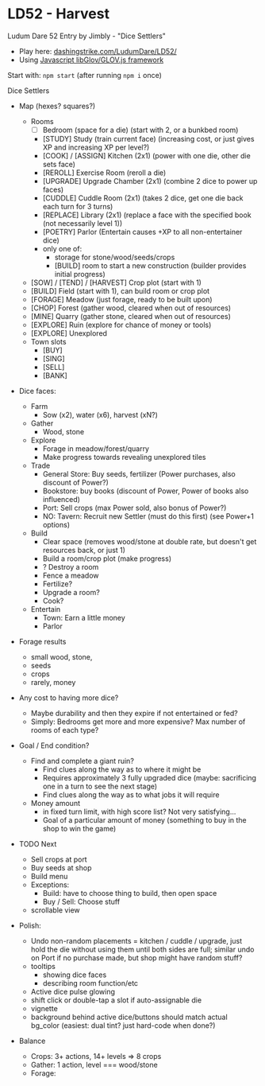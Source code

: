 LD52 - Harvest
============================

Ludum Dare 52 Entry by Jimbly - "Dice Settlers"

* Play here: [dashingstrike.com/LudumDare/LD52/](http://www.dashingstrike.com/LudumDare/LD52/)
* Using [Javascript libGlov/GLOV.js framework](https://github.com/Jimbly/glovjs)

Start with: `npm start` (after running `npm i` once)

Dice Settlers

* Map (hexes? squares?)
  * Rooms
    * [ ] Bedroom (space for a die) (start with 2, or a bunkbed room)
    * [STUDY] Study (train current face) (increasing cost, or just gives XP and increasing XP per level?)
    * [COOK] / [ASSIGN] Kitchen (2x1) (power with one die, other die sets face)
    * [REROLL] Exercise Room (reroll a die)
    * [UPGRADE] Upgrade Chamber (2x1) (combine 2 dice to power up faces)
    * [CUDDLE] Cuddle Room (2x1) (takes 2 dice, get one die back each turn for 3 turns)
    * [REPLACE] Library (2x1) (replace a face with the specified book (not necessarily level 1))
    * [POETRY] Parlor (Entertain causes +XP to all non-entertainer dice)
    * only one of:
      * storage for stone/wood/seeds/crops
      * [BUILD] room to start a new construction (builder provides initial progress)
  * [SOW] / [TEND] / [HARVEST] Crop plot (start with 1)
  * [BUILD] Field (start with 1), can build room or crop plot
  * [FORAGE] Meadow (just forage, ready to be built upon)
  * [CHOP] Forest (gather wood, cleared when out of resources)
  * [MINE] Quarry (gather stone, cleared when out of resources)
  * [EXPLORE] Ruin (explore for chance of money or tools)
  * [EXPLORE] Unexplored
  * Town slots
    * [BUY]
    * [SING]
    * [SELL]
    * [BANK]
* Dice faces:
  * Farm
    * Sow (x2), water (x6), harvest (xN?)
  * Gather
    * Wood, stone
  * Explore
    * Forage in meadow/forest/quarry
    * Make progress towards revealing unexplored tiles
  * Trade
    * General Store: Buy seeds, fertilizer (Power purchases, also discount of Power?)
    * Bookstore: buy books (discount of Power, Power of books also influenced)
    * Port: Sell crops (max Power sold, also bonus of Power?)
    * NO: Tavern: Recruit new Settler (must do this first) (see Power+1 options)
  * Build
    * Clear space (removes wood/stone at double rate, but doesn't get resources back, or just 1)
    * Build a room/crop plot (make progress)
    * ? Destroy a room
    * Fence a meadow
    * Fertilize?
    * Upgrade a room?
    * Cook?
  * Entertain
    * Town: Earn a little money
    * Parlor
* Forage results
  * small wood, stone,
  * seeds
  * crops
  * rarely, money

* Any cost to having more dice?
  * Maybe durability and then they expire if not entertained or fed?
  * Simply: Bedrooms get more and more expensive?  Max number of rooms of each type?
* Goal / End condition?
  * Find and complete a giant ruin?
    * Find clues along the way as to where it might be
    * Requires approximately 3 fully upgraded dice (maybe: sacrificing one in a turn to see the next stage)
    * Find clues along the way as to what jobs it will require
  * Money amount
    * in fixed turn limit, with high score list?  Not very satisfying...
    * Goal of a particular amount of money (something to buy in the shop to win the game)

* TODO Next
  * Sell crops at port
  * Buy seeds at shop
  * Build menu
  * Exceptions:
    * Build: have to choose thing to build, then open space
    * Buy / Sell: Choose stuff
  * scrollable view

* Polish:
  * Undo non-random placements = kitchen / cuddle / upgrade, just hold the die without using them until both sides are full; similar undo on Port if no purchase made, but shop might have random stuff?
  * tooltips
    * showing dice faces
    * describing room function/etc
  * Active dice pulse glowing
  * shift click or double-tap a slot if auto-assignable die
  * vignette
  * background behind active dice/buttons should match actual bg_color (easiest: dual tint?  just hard-code when done?)

* Balance
  * Crops: 3+ actions, 14+ levels => 8 crops
  * Gather: 1 action, level === wood/stone
  * Forage:
